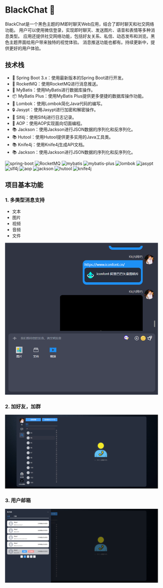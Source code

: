 # BlackChat 🚀

BlackChat是一个黑色主题的IM即时聊天Web应用，结合了即时聊天和社交网络功能。
用户可以使用微信登录，实现即时聊天、发送图片、语音和表情等多种消息类型。
应用还提供社交网络功能，包括好友关系、私信、动态发布和浏览。黑色主题界面给用户带来独特的视觉体验。
消息推送功能也都有。持续更新中，提供更好的用户体验。

## 技术栈

- 💚 Spring Boot 3.x：使用最新版本的Spring Boot进行开发。
- 🧰 RocketMQ：使用RocketMQ进行消息推送。
- 📝 MyBatis：使用MyBatis进行数据库操作。
- 📦 MyBatis Plus：使用MyBatis Plus提供更多便捷的数据库操作功能。
- 🧰 Lombok：使用Lombok简化Java代码的编写。
- 🔒 Jasypt：使用Jasypt进行加密和解密操作。
- 📝 Slf4j：使用Slf4j进行日志记录。
- 🎯 AOP：使用AOP实现面向切面编程。
- 📚 Jackson：使用Jackson进行JSON数据的序列化和反序列化。
- 📚 Hutool：使用Hutool提供更多实用的Java工具类。
- 📚 Knife4j：使用Knife4j生成API文档。
- 📚 Jackson：使用Jackson进行JSON数据的序列化和反序列化。

![spring-boot](https://img.shields.io/badge/spring--boot-3.x-brightgreen)
![RocketMQ](https://img.shields.io/badge/lombok-1.18.22-pink)
![mybatis](https://img.shields.io/badge/mybatis-3.5.6-lightblue)
![mybatis-plus](https://img.shields.io/badge/mybatis--plus-3.4.5-green)
![lombok](https://img.shields.io/badge/lombok-1.18.22-pink)
![jasypt](https://img.shields.io/badge/jasypt-3.0.4-orange)
![slf4j](https://img.shields.io/badge/slf4j-1.7.32-red)
![aop](https://img.shields.io/badge/aop-5.3.9-purple)
![jackson](https://img.shields.io/badge/jackson-2.13.0-lightgrey)
![hutool](https://img.shields.io/badge/hutool--all-5.7.9-blueviolet)
![knife4j](https://img.shields.io/badge/knife4j-3.0.2-brightgreen)

## 项目基本功能

### 1. 多类型消息支持
- 文本
- 图片
- 视频
- 音频
- 文件

![img.png](img.png)

### 2. 加好友，加群
![img_1.png](img_1.png)

### 3. 用户邮箱
![img_2.png](img_2.png)
